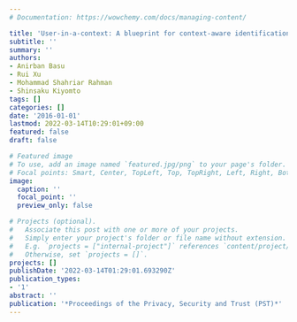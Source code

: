 ```yaml
---
# Documentation: https://wowchemy.com/docs/managing-content/

title: 'User-in-a-context: A blueprint for context-aware identification'
subtitle: ''
summary: ''
authors:
- Anirban Basu
- Rui Xu
- Mohammad Shahriar Rahman
- Shinsaku Kiyomto
tags: []
categories: []
date: '2016-01-01'
lastmod: 2022-03-14T10:29:01+09:00
featured: false
draft: false

# Featured image
# To use, add an image named `featured.jpg/png` to your page's folder.
# Focal points: Smart, Center, TopLeft, Top, TopRight, Left, Right, BottomLeft, Bottom, BottomRight.
image:
  caption: ''
  focal_point: ''
  preview_only: false

# Projects (optional).
#   Associate this post with one or more of your projects.
#   Simply enter your project's folder or file name without extension.
#   E.g. `projects = ["internal-project"]` references `content/project/deep-learning/index.md`.
#   Otherwise, set `projects = []`.
projects: []
publishDate: '2022-03-14T01:29:01.693290Z'
publication_types:
- '1'
abstract: ''
publication: '*Proceedings of the Privacy, Security and Trust (PST)*'
---
```

